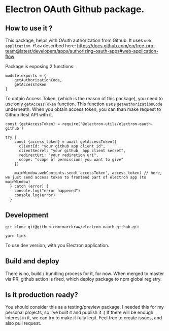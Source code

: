 # Electron OAuth Github package.

## How to use it ?
This package, helps with OAuth authorization from Github. It uses `web application flow` described here: https://docs.github.com/en/free-pro-team@latest/developers/apps/authorizing-oauth-apps#web-application-flow

Package is exposing 2 functions:
```
module.exports = {
    getAuthorizationCode,
    getAccessToken
}
```

To obtain Access Token, (which is the reason of this package), you need to use only `getAccessToken`
function. This function uses `getAuthorizationCode` underneath. When you obtain access token, you can than make request to Github Rest API with it.

```
const {getAccessToken} = require('@electron-utils/electron-oauth-github')

try {
    const {access_token} = await getAccessToken({
      clientId: "your github app client id",
      clientSecret: "your github  app client secret",
      redirectUri: "your rediretion uri",
      scope: "scope of permissions you want to give"
    })

    mainWindow.webContents.send('accessToken', access_token) // here, we just send access token to frontend part of electron app (to mainWindow)
  } catch (error) {
    console.log("error happened")
    console.log(error)
  }
```


## Development
```
git clone git@github.com:marckraw/electron-oauth-github.git
```

```
yarn link 
```
To use dev version, with you Electron application.

## Build and deploy
There is no, build / bundling process for it, for now. When merged to master via PR, github action is fired, which 
deploy package to npm global registry.

## Is it production ready?
You should consider this as a testing/preview package. I needed this for my personal projects, so i've built it and publish it :)
If there will be enough interest in it, we can try to make it fully legit. Feel free to create issues, and also pull request.



